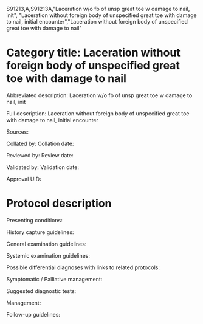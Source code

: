 S91213,A,S91213A,"Laceration w/o fb of unsp great toe w damage to nail, init", "Laceration without foreign body of unspecified great toe with damage to nail, initial encounter","Laceration without foreign body of unspecified great toe with damage to nail"
# Category title: Laceration without foreign body of unspecified great toe with damage to nail

Abbreviated description: Laceration w/o fb of unsp great toe w damage to nail, init

Full description: Laceration without foreign body of unspecified great toe with damage to nail, initial encounter

Sources:

Collated by:
Collation date:

Reviewed by:
Review date:

Validated by:
Validation date:

Approval UID:

# Protocol description

Presenting conditions:

History capture guidelines:

General examination guidelines:

Systemic examination guidelines:

Possible differential diagnoses with links to related protocols:

Symptomatic / Palliative management:

Suggested diagnostic tests:

Management:

Follow-up guidelines:
